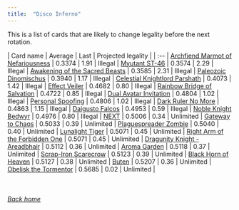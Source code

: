 ```yaml
---
title:  "Disco Inferno"
---
```


This is a list of cards that are likely to change legality before the next rotation.

| Card name | Average | Last | Projected legality |
| :-- |
[Archfiend Marmot of Nefariousness](https://db.ygoprodeck.com/card/?search=Archfiend%20Marmot%20of%20Nefariousness) | 0.3374 | 1.91 | Illegal |
[Myutant ST-46](https://db.ygoprodeck.com/card/?search=Myutant%20ST-46) | 0.3574 | 2.29 | Illegal |
[Awakening of the Sacred Beasts](https://db.ygoprodeck.com/card/?search=Awakening%20of%20the%20Sacred%20Beasts) | 0.3585 | 2.31 | Illegal |
[Paleozoic Dinomischus](https://db.ygoprodeck.com/card/?search=Paleozoic%20Dinomischus) | 0.3940 | 1.17 | Illegal |
[Celestial Knightlord Parshath](https://db.ygoprodeck.com/card/?search=Celestial%20Knightlord%20Parshath) | 0.4073 | 1.42 | Illegal |
[Effect Veiler](https://db.ygoprodeck.com/card/?search=Effect%20Veiler) | 0.4682 | 0.80 | Illegal |
[Rainbow Bridge of Salvation](https://db.ygoprodeck.com/card/?search=Rainbow%20Bridge%20of%20Salvation) | 0.4722 | 0.85 | Illegal |
[Dual Avatar Invitation](https://db.ygoprodeck.com/card/?search=Dual%20Avatar%20Invitation) | 0.4804 | 1.02 | Illegal |
[Personal Spoofing](https://db.ygoprodeck.com/card/?search=Personal%20Spoofing) | 0.4806 | 1.02 | Illegal |
[Dark Ruler No More](https://db.ygoprodeck.com/card/?search=Dark%20Ruler%20No%20More) | 0.4863 | 1.15 | Illegal |
[Daigusto Falcos](https://db.ygoprodeck.com/card/?search=Daigusto%20Falcos) | 0.4953 | 0.59 | Illegal |
[Noble Knight Bedwyr](https://db.ygoprodeck.com/card/?search=Noble%20Knight%20Bedwyr) | 0.4976 | 0.80 | Illegal |
[NEXT](https://db.ygoprodeck.com/card/?search=NEXT) | 0.5006 | 0.34 | Unlimited |
[Gateway to Chaos](https://db.ygoprodeck.com/card/?search=Gateway%20to%20Chaos) | 0.5033 | 0.39 | Unlimited |
[Plaguespreader Zombie](https://db.ygoprodeck.com/card/?search=Plaguespreader%20Zombie) | 0.5040 | 0.40 | Unlimited |
[Lunalight Tiger](https://db.ygoprodeck.com/card/?search=Lunalight%20Tiger) | 0.5071 | 0.45 | Unlimited |
[Right Arm of the Forbidden One](https://db.ygoprodeck.com/card/?search=Right%20Arm%20of%20the%20Forbidden%20One) | 0.5071 | 0.45 | Unlimited |
[Dragunity Knight - Areadbhair](https://db.ygoprodeck.com/card/?search=Dragunity%20Knight%20-%20Areadbhair) | 0.5112 | 0.36 | Unlimited |
[Aroma Garden](https://db.ygoprodeck.com/card/?search=Aroma%20Garden) | 0.5118 | 0.37 | Unlimited |
[Scrap-Iron Scarecrow](https://db.ygoprodeck.com/card/?search=Scrap-Iron%20Scarecrow) | 0.5123 | 0.39 | Unlimited |
[Black Horn of Heaven](https://db.ygoprodeck.com/card/?search=Black%20Horn%20of%20Heaven) | 0.5127 | 0.38 | Unlimited |
[Buten](https://db.ygoprodeck.com/card/?search=Buten) | 0.5207 | 0.36 | Unlimited |
[Obelisk the Tormentor](https://db.ygoprodeck.com/card/?search=Obelisk%20the%20Tormentor) | 0.5685 | 0.02 | Unlimited |

<br>

###### [Back home](index)